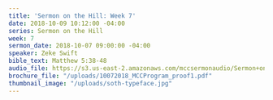 ```yaml
---
title: 'Sermon on the Hill: Week 7'
date: 2018-10-09 10:12:00 -04:00
series: Sermon on the Hill
week: 7
sermon_date: 2018-10-07 09:00:00 -04:00
speaker: Zeke Swift
bible_text: Matthew 5:38-48
audio_file: https://s3.us-east-2.amazonaws.com/mccsermonaudio/Sermon+on+the+Hill_+Week+7.lite.mp3
brochure_file: "/uploads/10072018_MCCProgram_proof1.pdf"
thumbnail_image: "/uploads/soth-typeface.jpg"
---
```


